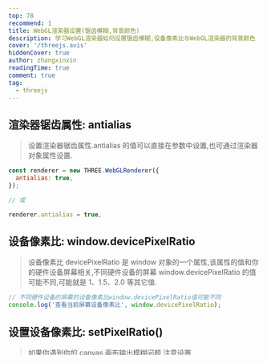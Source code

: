```yaml
---
top: 78
recommend: 1
title: WebGL渲染器设置(锯齿模糊,背景颜色)
description: 学习WebGL渲染器如何设置锯齿模糊,设备像素比与WebGL渲染器的背景颜色
cover: '/threejs.avis'
hiddenCover: true
author: zhangxinxin
readingTime: true
comment: true
tag:
  - threejs
---
```


## 渲染器锯齿属性: antialias

> 设置渲染器锯齿属性.antialias 的值可以直接在参数中设置,也可通过渲染器对象属性设置.

```js
const renderer = new THREE.WebGLRenderer({
  antialias: true,
});

// 或

renderer.antialias = true,
```

## 设备像素比: window.devicePixelRatio

> 设备像素比 devicePixelRatio 是 window 对象的一个属性,该属性的值和你的硬件设备屏幕相关,不同硬件设备的屏幕 window.devicePixelRatio 的值可能不同,可能就是 1、1.5、2.0 等其它值.

```js
// 不同硬件设备的屏幕的设备像素比window.devicePixelRatio值可能不同
console.log('查看当前屏幕设备像素比', window.devicePixelRatio);
```

## 设置设备像素比: setPixelRatio()

> 如果你遇到你的 canvas 画布输出模糊问题,注意设置 renderer.setPixelRatio(window.devicePixelRatio).

**注意:如果你的硬件设备设备像素比 window.devicePixelRatio 刚好是 1,那么是否设置.setPixelRatio()不会有明显差异,不过为了适应不同的硬件设备屏幕,通常需要执行该方法.**

```js
// 获取你屏幕对应的设备像素比.devicePixelRatio告诉threejs,以免渲染模糊问题
renderer.setPixelRatio(window.devicePixelRatio);
```

## 设置背景颜色: setClearColor()

```js
renderer.setClearColor(0x444444, 1); //设置背景颜色
```

## 完整代码

```js
import * as THREE from 'three';
import { OrbitControls } from 'three/addons/controls/OrbitControls.js';

const width = window.innerWidth;
const height = window.innerHeight;

const scene = new THREE.Scene();

const geometry = new THREE.SphereGeometry(50, 50, 50);
const material = new THREE.MeshPhongMaterial({
  color: 0xff0000,
  shininess: 80,
  specular: 0xffffff,
});

const mesh = new THREE.Mesh(geometry, material);
scene.add(mesh);

const camera = new THREE.PerspectiveCamera(60, width / height, 1, 1000);
camera.position.set(200, 200, 200);
camera.lookAt(mesh.position);

const ambientLight = new THREE.AmbientLight(0xffffff, 1);
scene.add(ambientLight);

const directionalLight = new THREE.DirectionalLight(0xffffff, 1);

directionalLight.position.set(100, 20, 30);
directionalLight.target = mesh;
scene.add(directionalLight);

const renderer = new THREE.WebGLRenderer();
renderer.antialias = true;
renderer.setSize(width, height);
// 获取你屏幕对应的设备像素比,devicePixelRatio告诉threejs,以免渲染模糊问题
renderer.setPixelRatio(window.devicePixelRatio);
renderer.setClearColor(0x444444, 1); //设置背景颜色

const axesHelper = new THREE.AxesHelper(150);
scene.add(axesHelper);

const controls = new OrbitControls(camera, renderer.domElement);

const render = () => {
  renderer.render(scene, camera);
  window.requestAnimationFrame(render);
};

render();

document.body.appendChild(renderer.domElement);

// 不同硬件设备的屏幕的设备像素比window.devicePixelRatio值可能不同
console.log('查看当前屏幕设备像素比', window.devicePixelRatio);
```
